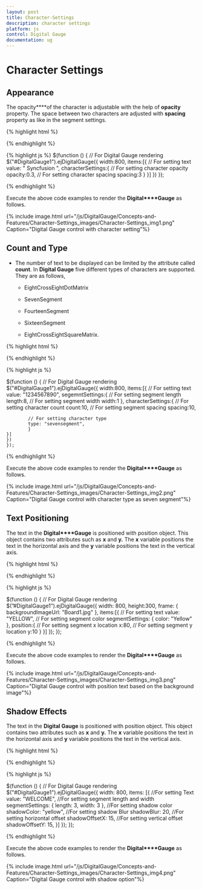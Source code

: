 ```yaml
---
layout: post
title: Character-Settings
description: character settings
platform: js
control: Digital Gauge
documentation: ug
---
```


# Character Settings

## Appearance

The opacity****of the character is adjustable with the help of **opacity** property. The space between two characters are adjusted with **spacing** property as like in the segment settings.

{% highlight html %}

<div id="DigitalGauge1"></div>

{% endhighlight %}

{% highlight js %}
 $(function () {
        // For Digital Gauge rendering
        $("#DigitalGauge1").ejDigitalGauge({
            width:800,
            items:[{
                // For setting text
                value: " Syncfusion ",
        characterSettings:{
            // For setting character opacity
            opacity:0.3,
            // For setting character spacing
            spacing:3
        }
    }]
    })
    });

{% endhighlight %}

Execute the above code examples to render the **Digital****Gauge** as follows.

{% include image.html url="/js/DigitalGauge/Concepts-and-Features/Character-Settings_images/Character-Settings_img1.png" Caption="Digital Gauge control with character setting"%}

## Count and Type

* The number of text to be displayed can be limited by the attribute called **count**. In **Digital Gauge** five different types of characters are supported. They are as follows, 

  * EightCrossEightDotMatrix

  * SevenSegment

  * FourteenSegment

  * SixteenSegment 

  * EightCrossEightSquareMatrix.


{% highlight html %}

<div id="DigitalGauge1"></div>

{% endhighlight %}

{% highlight js %}

 $(function () {
        // For Digital Gauge rendering
        $("#DigitalGauge1").ejDigitalGauge({
            width:800,
            items:[{
                // For setting text
                value: "1234567890",
        segemntSettings:{
            // For setting segment length
            length:8,
            // For setting segment width
            width:1
        },
        characterSettings:{
            // For setting character count
            count:10,
            // For setting segment spacing
            spacing:10,

            // For setting character type
            type: "sevensegment",
            }
    }]
    })
    });


{% endhighlight %}

Execute the above code examples to render the **Digital****Gauge** as follows.

{% include image.html url="/js/DigitalGauge/Concepts-and-Features/Character-Settings_images/Character-Settings_img2.png" Caption="Digital Gauge control with character type as seven segment"%}

## Text Positioning

The text in the **Digital****Gauge** is positioned with position object. This object contains two attributes such as **x** and **y.** The **x** variable positions the text in the horizontal axis and the **y** variable positions the text in the vertical axis.

{% highlight html %}

<div id="DigitalGauge1"></div>

{% endhighlight %}

{% highlight js %}

 $(function () {
        // For Digital Gauge rendering
        $(”#DigitalGauge1”).ejDigitalGauge({
            width: 800,
            height:300,
            frame: {
                backgroundImageUrl: "Board1.jpg"
            },
            items:[{
                // For setting text
                value: "YELLOW",
                // For setting segment color
                segmentSettings: { color: "Yellow" },
             position:{
                // For setting segment x location
             x:80,
                // For setting segment y location
             y:10
            }
            }]
        });
    });


{% endhighlight %}

Execute the above code examples to render the **Digital****Gauge** as follows.



{% include image.html url="/js/DigitalGauge/Concepts-and-Features/Character-Settings_images/Character-Settings_img3.png" Caption="Digital Gauge control with position text based on the background image"%}

## Shadow Effects

The text in the **Digital Gauge** is positioned with position object. This object contains two attributes such as **x** and **y.** The **x** variable positions the text in the horizontal axis and **y** variable positions the text in the vertical axis.

{% highlight html %}

<div id="DigitalGauge1"></div>

{% endhighlight %}

{% highlight js %}

 $(function () {
        // For Digital Gauge rendering
        $("#DigitalGauge1").ejDigitalGauge({
            width: 800,
            items: [{
                //For setting Text
                value: "WELCOME",
                //For setting segment length and width
                segmentSettings: {
                    length: 3,
                    width: 3
                },
                //For setting shadow color
              shadowColor: "yellow",
                //For setting shadow Blur
              shadowBlur: 20,
                //For setting horizontal offset
              shadowOffsetX: 15,
                //For setting vertical offset
              shadowOffsetY: 15,
}]
        });
    });    


{% endhighlight %}

Execute the above code examples to render the **Digital****Gauge** as follows.

{% include image.html url="/js/DigitalGauge/Concepts-and-Features/Character-Settings_images/Character-Settings_img4.png" Caption="Digital Gauge control with shadow option"%}

